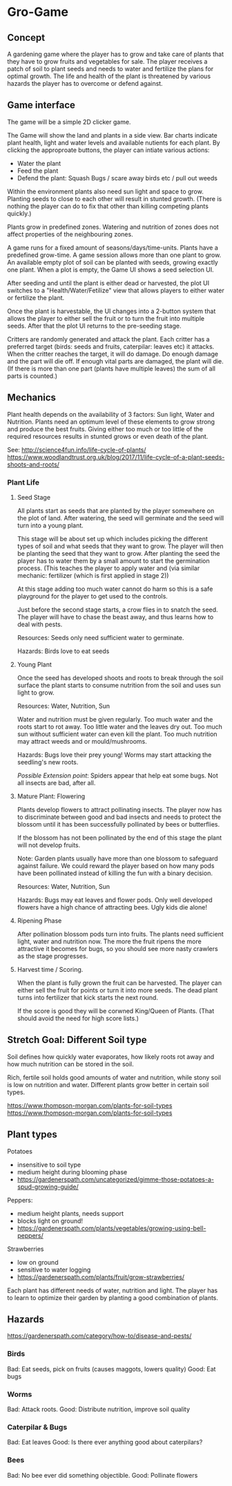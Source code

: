 # Gro-Game

## Concept

A gardening game where the player has to grow and take care of plants that 
they have to grow fruits and vegetables for sale. The player receives a 
patch of soil to plant seeds and needs to water and fertilize the plans 
for optimal growth. The life and health of the plant is threatened by
various hazards the player has to overcome or defend against.

## Game interface

The game will be a simple 2D clicker game.

The Game will show the land and plants in a side view. Bar charts indicate
plant health, light and water levels and available nutients for each plant.
By clicking the approproate buttons, the player can intiate various actions:

* Water the plant
* Feed the plant
* Defend the plant: Squash Bugs / scare away birds etc / pull out weeds

Within the environment plants also need sun light and space to grow. 
Planting seeds to close to each other will result in stunted growth. 
(There is nothing the player can do to fix that other than killing 
competing plants quickly.)

Plants grow in predefined zones. Watering and nutrition of zones does not 
affect properties of the neighbouring zones.

A game runs for a fixed amount of seasons/days/time-units. Plants have a 
predefined grow-time. A game session allows more than one plant to grow.
An available empty plot of soil can be planted with seeds, growing exactly
one plant. When a plot is empty, the Game UI shows a seed selection UI.

After seeding and until the plant is either dead or harvested, the plot
UI switches to a "Health/Water/Fetilize" view that allows players to 
either water or fertilize the plant.

Once the plant is harvestable, the UI changes into a 2-button system
that allows the player to either sell the fruit or to turn the fruit into
multiple seeds. After that the plot UI returns to the pre-seeding stage.

Critters are randomly generated and attack the plant. Each critter has
a preferred target (birds: seeds and fruits, caterpilar: leaves etc) it
attacks. When the critter reaches the target, it will do damage. Do enough
damage and the part will die off. If enough vital parts are damaged, the
plant will die. (If there is more than one part (plants have multiple 
leaves) the sum of all parts is counted.)

## Mechanics

Plant health depends on the availability of 3 factors: Sun light, Water
and Nutrition. Plants need an optimum level of these elements to grow
strong and produce the best fruits. Giving either too much or too little
of the required resources results in stunted grows or even death of the 
plant.

See: 
http://science4fun.info/life-cycle-of-plants/
https://www.woodlandtrust.org.uk/blog/2017/11/life-cycle-of-a-plant-seeds-shoots-and-roots/

### Plant Life

1. Seed Stage

   All plants start as seeds that are planted by the player somewhere on the
   plot of land. After watering, the seed will germinate and the seed will
   turn into a young plant.

   This stage will be about set up which includes picking the different types 
   of soil and what seeds that they want to grow. The player will then be 
   planting the seed that they want to grow. After planting the seed 
   the player has to water them by a small amount to start the germination
   process. (This teaches the player to apply water and (via similar mechanic:
   fertilizer (which is first applied in stage 2))

   At this stage adding too much water cannot do harm so this is a safe
   playground for the player to get used to the controls. 

   Just before the second stage starts, a crow flies in to snatch the seed.
   The player will have to chase the beast away, and thus learns how to deal
   with pests.

   Resources: Seeds only need sufficient water to germinate.

   Hazards: Birds love to eat seeds

2. Young Plant

   Once the seed has developed shoots and roots to break through the
   soil surface the plant starts to consume nutrition from the soil 
   and uses sun light to grow. 

   Resources: Water, Nutrition, Sun

   Water and nutrition must be given regularly. Too much water and the
   roots start to rot away. Too little water and the leaves dry out.
   Too much sun without sufficient water can even kill the plant.
   Too much nutrition may attract weeds and or mould/mushrooms. 
   
   Hazards: Bugs love their prey young! Worms may start attacking the
   seedling's new roots. 

   *Possible Extension point*: Spiders appear that help eat some bugs.
   Not all insects are bad, after all. 

3. Mature Plant: Flowering

   Plants develop flowers to attract pollinating insects. The player
   now has to discriminate between good and bad insects and needs to
   protect the blossom until it has been successfully pollinated by
   bees or butterflies.

   If the blossom has not been pollinated by the end of this stage
   the plant will not develop fruits.

   Note: Garden plants usually have more than one blossom to safeguard
   against failure. We could reward the player based on how many 
   pods have been pollinated instead of killing the fun with a binary
   decision. 

   Resources: Water, Nutrition, Sun

   Hazards: Bugs may eat leaves and flower pods. Only well developed
   flowers have a high chance of attracting bees. Ugly kids die alone!

4. Ripening Phase

   After pollination blossom pods turn into fruits. The plants need
   sufficient light, water and nutrition now. The more the fruit 
   ripens the more attractive it becomes for bugs, so you should see
   more nasty crawlers as the stage progresses.

5. Harvest time / Scoring.

   When the plant is fully grown the fruit can be harvested. The player
   can either sell the fruit for points or turn it into more seeds.
   The dead plant turns into fertilizer that kick starts the next
   round.

   If the score is good they will be corwned King/Queen of Plants.
   (That should avoid the need for high score lists.)

## Stretch Goal: Different Soil type 

Soil defines how quickly water evaporates, how likely roots rot away
and how much nutrition can be stored in the soil. 

Rich, fertile soil holds good amounts of water and nutrition, while
stony soil is low on nutrition and water. Different plants grow better
in certain soil types.

https://www.thompson-morgan.com/plants-for-soil-types
https://www.thompson-morgan.com/plants-for-soil-types


## Plant types

Potatoes
  - insensitive to soil type
  - medium height during blooming phase
  - https://gardenerspath.com/uncategorized/gimme-those-potatoes-a-spud-growing-guide/

Peppers:
  - medium height plants, needs support
  - blocks light on ground!
  - https://gardenerspath.com/plants/vegetables/growing-using-bell-peppers/

Strawberries
  - low on ground
  - sensitive to water logging
  - https://gardenerspath.com/plants/fruit/grow-strawberries/

Each plant has different needs of water, nutrition and light.
The player has to learn to optimize their garden by planting 
a good combination of plants.

## Hazards

https://gardenerspath.com/category/how-to/disease-and-pests/

### Birds

Bad: Eat seeds, pick on fruits (causes maggots, lowers quality)
Good: Eat bugs

### Worms

Bad: Attack roots.
Good: Distribute nutrition, improve soil quality

### Caterpilar & Bugs

Bad: Eat leaves
Good: Is there ever anything good about caterpilars? 

### Bees

Bad: No bee ever did something objectible.
Good: Pollinate flowers


